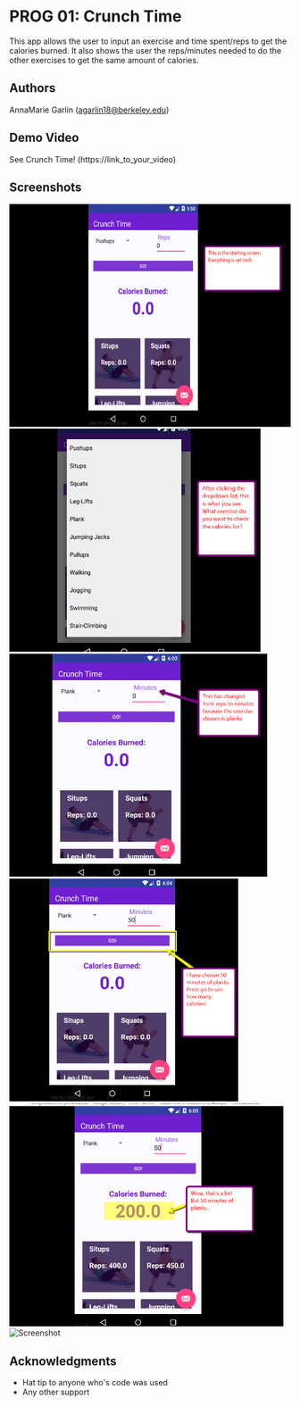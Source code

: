 # PROG 01: Crunch Time

This app allows the user to input an exercise and time spent/reps to get the calories burned.  It also shows the user the reps/minutes needed to do the other exercises to get the same amount of calories.

## Authors

AnnaMarie Garlin ([agarlin18@berkeley.edu](mailto:agarlin18@berkeley.edu))

## Demo Video

See Crunch Time! (https://link_to_your_video)

## Screenshots

<img src="screenshots/pic1.png" height="400" alt="Screenshot"/>
<img src="screenshots/pic2.png" height="400" alt="Screenshot"/>
<img src="screenshots/pic3.png" height="400" alt="Screenshot"/>
<img src="screenshots/pic4.png" height="400" alt="Screenshot"/>
<img src="screenshots/pic5.png" height="400" alt="Screenshot"/>
<img src="screenshots/pic6.png" height="400" alt="Screenshot"/>

## Acknowledgments

* Hat tip to anyone who's code was used
* Any other support


